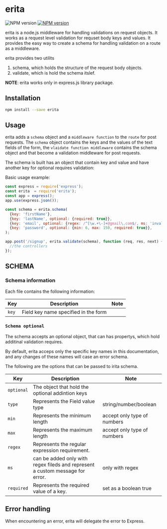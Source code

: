 # erita

 ![NPM version](https://img.shields.io/npm/v/erita)
  [![NPM version](https://img.shields.io/npm/v/erita)](https://www.npmjs.com/package/erita)

erita is a node.js middleware for handling validations on request objects.
It works as a request level validation for requset body keys and values.
It provides the easy way to create a schema for handling validation on a route as a middleware.

erita provides two utilits

1. schema, which holds the structure of the request body objects.
2. validate, which is hold the schema itslef.

**NOTE**: erita works only in express.js library package.

## Installation

```sh
npm install --save erita
```

## Usage

erita adds a `schema` object and a `middleware function` to the `route` for post requests. The `schema` object contains the keys and the values of the text fields of the form, the `vlaidate function middleware`
contains the schema object and that become a validation middleware for post requests.

The schema is built has an object that contain key and value and have another key for optional requires validation:

Basic usage example:

```javascript
const express = require('express');
const erita  = require('erita');
const app = express();
app.use(express.json());

const schema = erita.schema(
  {key: 'firstName'},
  {key: 'lastName', optional: {required: true}},
  {key: 'email', optional: {regex: /^[\w.+\-]+@gmail\.com$/, ms: 'invalid email', required: true}},
  {key: 'password', optional: {min: 6, max: 150, required: true}},
);

app.post('/signup', erita.validate(schema), function (req, res, next) {
  //the controllers
});
```

## SCHEMA

### Schema information

Each file contains the following information:

Key | Description | Note
--- | --- | ---
`key` | Field key name specified in the form |

### `Schema optional`

The schema accepts an optional object, that can has propertys, which hold additinal validation requires.

By default, erita acceps only the specific key names in this documentation, and any changes of these names will case an error schema.

The following are the options that can be passed to irita schema.

Key | Description | Note
--- | --- | ---
`optional` | The object that hold the optional addintion keys |
`type` | Represents the Field value type | string/number/boolean
`min` | Represents the minimum length | accept only type of numbers
`max` | Represents the maximum length | accept only type of numbers
`regex` | Represents the regular expression requirement. |
`ms` | can be added only with regex fileds and represent a custom message for error. | only with regex
`required` | Represents the required value of a key. | set as a boolean true

## Error handling

When encountering an error, erita will delegate the error to Express.
